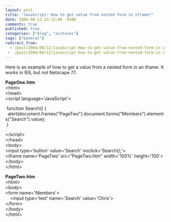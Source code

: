 ```yaml
---
layout: post
title: "JavaScript: How to get value from nested form in iframe?"
date: 2004-08-12 23:12:00 -0500
comments: true
published: true
categories: ["blog", "archives"]
tags: ["General"]
redirect_from: 
  - /post/2004/08/12/JavaScript-How-to-get-value-from-nested-form-in-iframe
 -  /post/2004/08/12/javascript-how-to-get-value-from-nested-form-in-iframe
---
```

<!-- more -->
<P>Here is an example of how to get a value from a nested form in an iframe. It works in IE6, but not Netscape 7.1.</P>
<P><STRONG>PageOne.htm<BR></STRONG>&lt;html&gt;<BR>&lt;head&gt;<BR>&lt;script language='JavaScript'&gt;</P>
<P>&nbsp;function Search() {<BR>&nbsp;&nbsp;alert(document.frames("PageTwo").document.forms("Members").elements("Search").value);<BR>&nbsp;}</P>
<P>&lt;/script&gt;<BR>&lt;/head&gt;<BR>&lt;body&gt;<BR>&lt;input type='button' value='Search' onclick='Search();'&gt;<BR>&lt;iframe name='PageTwo' src="PageTwo.htm" width='100%' height='100'&gt;<BR>&lt;/body&gt;<BR>&lt;/html&gt;</P>
<P><STRONG>PageTwo.htm<BR></STRONG>&lt;html&gt;<BR>&lt;body&gt;<BR>&lt;form name='Members'&gt;<BR>&nbsp;&nbsp;&nbsp; &lt;input type='text' name='Search' value='Chris'&gt;<BR>&lt;/form&gt;<BR>&lt;/body&gt;<BR>&lt;/html&gt;</P>
